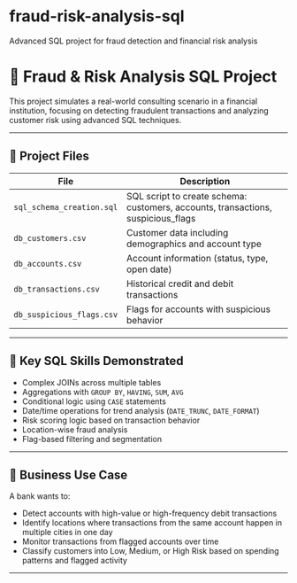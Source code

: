 # fraud-risk-analysis-sql
Advanced SQL project for fraud detection and financial risk analysis

# 🧠 Fraud & Risk Analysis SQL Project

This project simulates a real-world consulting scenario in a financial institution, focusing on detecting fraudulent transactions and analyzing customer risk using advanced SQL techniques.

---

## 📁 Project Files

| File | Description |
|------|-------------|
| `sql_schema_creation.sql` | SQL script to create schema: customers, accounts, transactions, suspicious_flags |
| `db_customers.csv` | Customer data including demographics and account type |
| `db_accounts.csv` | Account information (status, type, open date) |
| `db_transactions.csv` | Historical credit and debit transactions |
| `db_suspicious_flags.csv` | Flags for accounts with suspicious behavior |

---

## 🧠 Key SQL Skills Demonstrated

- Complex JOINs across multiple tables  
- Aggregations with `GROUP BY`, `HAVING`, `SUM`, `AVG`  
- Conditional logic using `CASE` statements  
- Date/time operations for trend analysis (`DATE_TRUNC`, `DATE_FORMAT`)  
- Risk scoring logic based on transaction behavior  
- Location-wise fraud analysis  
- Flag-based filtering and segmentation  

---

## 💼 Business Use Case

A bank wants to:

- Detect accounts with high-value or high-frequency debit transactions  
- Identify locations where transactions from the same account happen in multiple cities in one day  
- Monitor transactions from flagged accounts over time  
- Classify customers into Low, Medium, or High Risk based on spending patterns and flagged activity  

---

